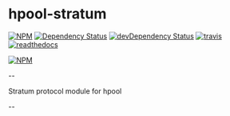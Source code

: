 ﻿# hpool-stratum

[![NPM](https://badge.fury.io/js/hpool-stratum.svg)]()
[![Dependency Status](https://david-dm.org/int6/hpool-stratum.svg?style=flat)](https://david-dm.org/int6/hpool-stratum)
[![devDependency Status](https://david-dm.org/int6/hpool-stratum/dev-status.svg?style=flat)](https://david-dm.org/int6/hpool-stratum#info=devDependencies)
[![travis](https://api.travis-ci.org/int6/hpool-stratum.svg)]()
[![readthedocs](https://readthedocs.org/projects/hpool-stratum/badge/?version=latest)]()

[![NPM](https://nodei.co/npm/hpool-stratum.svg?downloads=true&stars=true)](https://nodei.co/npm/hpool-stratum/)

--

Stratum protocol module for hpool

--
